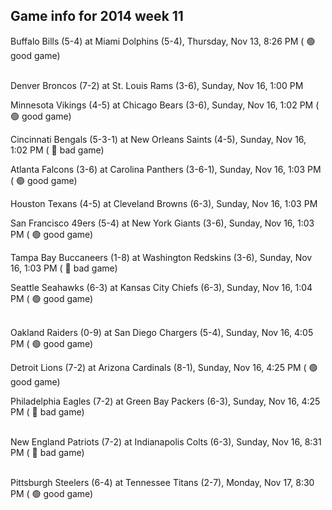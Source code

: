 ## Game info for 2014 week 11
Buffalo Bills (5-4) at Miami Dolphins (5-4), Thursday, Nov 13, 8:26 PM (	:green_circle: good game)

<br/>Denver Broncos (7-2) at St. Louis Rams (3-6), Sunday, Nov 16, 1:00 PM

Minnesota Vikings (4-5) at Chicago Bears (3-6), Sunday, Nov 16, 1:02 PM (	:green_circle: good game)

Cincinnati Bengals (5-3-1) at New Orleans Saints (4-5), Sunday, Nov 16, 1:02 PM (	:red_circle: bad game)

Atlanta Falcons (3-6) at Carolina Panthers (3-6-1), Sunday, Nov 16, 1:03 PM (	:green_circle: good game)

Houston Texans (4-5) at Cleveland Browns (6-3), Sunday, Nov 16, 1:03 PM

San Francisco 49ers (5-4) at New York Giants (3-6), Sunday, Nov 16, 1:03 PM (	:green_circle: good game)

Tampa Bay Buccaneers (1-8) at Washington Redskins (3-6), Sunday, Nov 16, 1:03 PM (	:red_circle: bad game)

Seattle Seahawks (6-3) at Kansas City Chiefs (6-3), Sunday, Nov 16, 1:04 PM (	:green_circle: good game)

<br/>Oakland Raiders (0-9) at San Diego Chargers (5-4), Sunday, Nov 16, 4:05 PM (	:green_circle: good game)

Detroit Lions (7-2) at Arizona Cardinals (8-1), Sunday, Nov 16, 4:25 PM (	:green_circle: good game)

Philadelphia Eagles (7-2) at Green Bay Packers (6-3), Sunday, Nov 16, 4:25 PM (	:red_circle: bad game)

<br/>New England Patriots (7-2) at Indianapolis Colts (6-3), Sunday, Nov 16, 8:31 PM (	:red_circle: bad game)

<br/>Pittsburgh Steelers (6-4) at Tennessee Titans (2-7), Monday, Nov 17, 8:30 PM (	:green_circle: good game)

